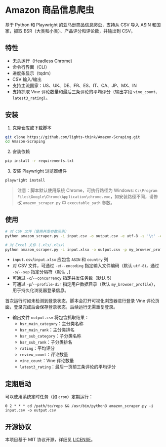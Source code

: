 # Amazon 商品信息爬虫

基于 Python 和 Playwright 的亚马逊商品信息爬虫，支持从 CSV 导入 ASIN 和国家，抓取 BSR（大类和小类）、产品评分和评论数，并输出到 CSV。

## 特性
- 无头运行（Headless Chrome）
- 命令行界面（CLI）
- 进度条显示（tqdm）
- CSV 输入/输出
- 支持主流国家：US、UK、DE、FR、ES、IT、CA、JP、MX、IN
- 支持抓取 Vine 评论数量和最后三条评论的平均评分（输出字段 `vine_count`、`latest3_rating`）。

## 安装

1. 克隆仓库或下载脚本

```bash
git clone https://github.com/lights-think/Amazon-Scraping.git
cd Amazon-Scraping
```

2. 安装依赖

```bash
pip install -r requirements.txt
```

3. 安装 Playwright 浏览器组件

```bash
playwright install
```

> 注意：脚本默认使用系统 Chrome，可执行路径为 Windows: `C:\Program Files\Google\Chrome\Application\chrome.exe`，如安装路径不同，请修改 `amazon_scraper.py` 中 `executable_path` 参数。

## 使用

```bash
# 对 CSV 文件（使用并发参数示例）
python amazon_scraper.py -i input.csv -o output.csv -e utf-8 -s '\t' -c 10 -p my_browser_profile

# 对 Excel 文件 (.xls/.xlsx)
python amazon_scraper.py -i input.xlsx -o output.csv -p my_browser_profile
```

- `input.csv`/`input.xlsx` 应包含 `ASIN` 和 `country` 列
- 对 CSV 文件，可通过 `-e`/`--encoding` 指定输入文件编码（默认 `utf-8`)，通过 `-s`/`--sep` 指定分隔符（默认 `,`)
- 可通过 `-c`/`--concurrency` 指定并发任务数（默认 5）
- 可通过 `-p`/`--profile-dir` 指定用户数据目录（默认 `my_browser_profile`），用于持久化浏览器登录信息。

首次运行时如未检测到登录状态，脚本会打开可视化浏览器进行登录 Vine 评论页面，登录完成后会保存登录状态，后续运行无需重复登录。

- 输出文件 `output.csv` 将包含抓取结果：
  - `bsr_main_category`：主分类名称
  - `bsr_main_rank`：主分类排名
  - `bsr_sub_category`：子分类名称
  - `bsr_sub_rank`：子分类排名
  - `rating`：平均评分
  - `review_count`：评论数量
  - `vine_count`：Vine 评论数量
  - `latest3_rating`：最后一页前三条评论的平均评分

## 定期启动

可以使用系统定时任务（如 `cron`）定期运行：

```cron
0 2 * * * cd /path/to/repo && /usr/bin/python3 amazon_scraper.py -i input.csv -o output.csv
```

## 开源协议

本项目基于 MIT 协议开源，详细见 [LICENSE](LICENSE)。 
